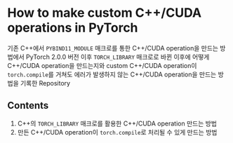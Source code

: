 # How to make custom C++/CUDA operations in PyTorch

기존 C++에서 `PYBIND11_MODULE` 매크로를 통한 C++/CUDA operation을 만드는 방법에서 
PyTorch 2.0.0 버전 이후 `TORCH_LIBRARY` 매크로로 바뀐 이후에 어떻게 C++/CUDA operation을 만드는지와 
custom C++/CUDA operation이 `torch.compile`를 거쳐도 에러가 발생하지 않는 C++/CUDA operation을 만드는 방법을 기록한 Repository

## Contents
1. C++의 `TORCH_LIBRARY` 매크로를 활용한 C++/CUDA operation 만드는 방법
2. 만든 C++/CUDA operation이 `torch.compile`로 처리될 수 있게 만드는 방법